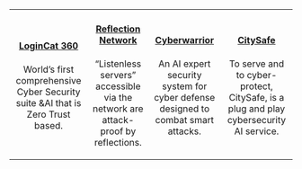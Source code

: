 |   |   |   |   |
|:----------:|:----------:|:----------:|:----------:|
|<a href="/products/logincat-360"><h4>LoginCat 360</h4></a><p>World’s first comprehensive Cyber Security suite &AI that is Zero Trust based.</p>| <a href="/products/reflection-network"><h4>Reflection Network</h4></a> <p>“Listenless servers” accessible via the network are attack-proof by reflections.</p> | <a href="/products/cyberwarrior"><h4>Cyberwarrior</h4></a> <p>An AI expert security system for cyber defense designed to combat smart attacks.</p> | <a href="/products/citysafe"><h4>CitySafe</h4></a> <p> To serve and to cyber-protect, CitySafe, is a plug and play cybersecurity AI service.</p> |